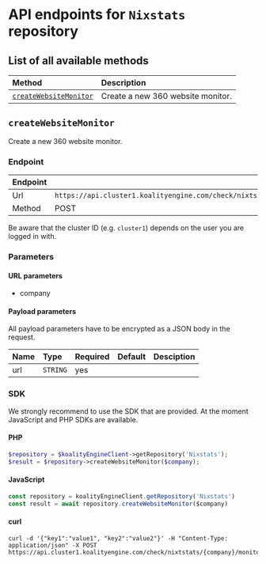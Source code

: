 # API endpoints for `Nixstats` repository

## List of all available methods

| Method                                        | Description                                                            |
|:----------------------------------------------|:-----------------------------------------------------------------------|
| [`createWebsiteMonitor`](#createwebsitemonitor) | Create a new 360 website monitor. |


## `createWebsiteMonitor`

Create a new 360 website monitor.

### Endpoint
| Endpoint |                                                                       |
|:---------|:----------------------------------------------------------------------|
| Url      | ```https://api.cluster1.koalityengine.com/check/nixtstats/{company}/monitor/website```|
| Method   | POST                                      |

Be aware that the cluster ID (e.g. `cluster1`) depends on the user you are logged in with.

### Parameters

#### URL parameters
 - company

#### Payload parameters

All payload parameters have to be encrypted as a JSON body in the request.

| Name                    | Type  | Required  | Default   | Desciption   |
|:----|:------|:----------|:-------------|:-------------|
| url  | `STRING` |  yes        |   |            |

### SDK

We strongly recommend to use the SDK that are provided. At the moment JavaScript and PHP SDKs are available.

#### PHP
```php
$repository = $koalityEngineClient->getRepository('Nixstats');
$result = $repository->createWebsiteMonitor($company);
```

#### JavaScript

```javascript
const repository = koalityEngineClient.getRepository('Nixstats')
const result = await repository.createWebsiteMonitor($company)
```

#### curl

```shell
curl -d '{"key1":"value1", "key2":"value2"}' -H "Content-Type: application/json" -X POST https://api.cluster1.koalityengine.com/check/nixtstats/{company}/monitor/website
```

